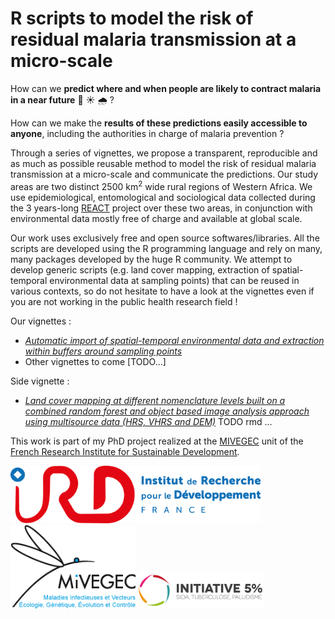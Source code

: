 
<!-- README.md is generated from README.Rmd. Please edit that file -->

# R scripts to model the risk of residual malaria transmission at a micro-scale

How can we **predict where and when people are likely to contract
malaria in a near future** 🦟 ☀️ 🌧 ?

How can we make the **results of these predictions easily accessible to
anyone**, including the authorities in charge of malaria prevention ?

Through a series of vignettes, we propose a transparent, reproducible
and as much as possible reusable method to model the risk of residual
malaria transmission at a micro-scale and communicate the predictions.
Our study areas are two distinct 2500 km<sup>2</sup> wide rural regions
of Western Africa. We use epidemiological, entomological and
sociological data collected during the 3 years-long
[REACT](https://burkina-faso.ird.fr/la-recherche/projets-de-recherche2/gestion-de-la-resistance-aux-insecticides-au-burkina-faso-et-en-cote-d-ivoire-recherche-sur-les-strategies-de-lutte-anti-vectorielle-react)
project over these two areas, in conjunction with environmental data
mostly free of charge and available at global scale.

Our work uses exclusively free and open source softwares/libraries. All
the scripts are developed using the R programming language and rely on
many, many packages developed by the huge R community. We attempt to
develop generic scripts (e.g. land cover mapping, extraction of
spatial-temporal environmental data at sampling points) that can be
reused in various contexts, so do not hesitate to have a look at the
vignettes even if you are not working in the public health research
field \!

Our vignettes :

  - [*Automatic import of spatial-temporal environmental data and
    extraction within buffers around sampling
    points*](https://ptaconet.github.io/malamodpkg/articles/import_tidy_transform_envdata.html)
  - Other vignettes to come \[TODO…\]

Side vignette :

  - [*Land cover mapping at different nomenclature levels built on a
    combined random forest and object based image analysis approach
    using multisource data (HRS, VHRS and
    DEM)*](https://github.com/ptaconet/r_react/blob/master/workflow_object_based_data_analysis.R)
    TODO rmd …

This work is part of my PhD project realized at the
[MIVEGEC](https://www.mivegec.ird.fr/en/) unit of the [French Research
Institute for Sustainable Development](https://en.ird.fr/).

<img src="figures/logo-ird-2016-longueur-fr.png" width="400px" />

<img src="figures/logo_mivegec.png" width="200px" />

<img src="figures/initiative-5.png" width="200px" />

